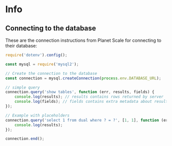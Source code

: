 # Info

## Connecting to the database

These are the connection instructions from Planet Scale for connecting to their database:

```js
require('dotenv').config();

const mysql = require('mysql2');

// Create the connection to the database
const connection = mysql.createConnection(process.env.DATABASE_URL);

// simple query
connection.query('show tables', function (err, results, fields) {
    console.log(results); // results contains rows returned by server
    console.log(fields); // fields contains extra metadata about results, if available
});

// Example with placeholders
connection.query('select 1 from dual where ? = ?', [1, 1], function (err, results) {
    console.log(results);
});

connection.end();
```
